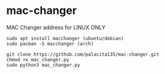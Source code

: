 # mac-changer
MAC Changer address for LINUX ONLY

    sudo apt install macchanger (ubuntu/debian)
    sudo pacman -S macchanger (arch)

    git clone https://github.com/palacita135/mac-changer.git
    chmod +x mac_changer.py
    sudo python3 mac_changer.py
